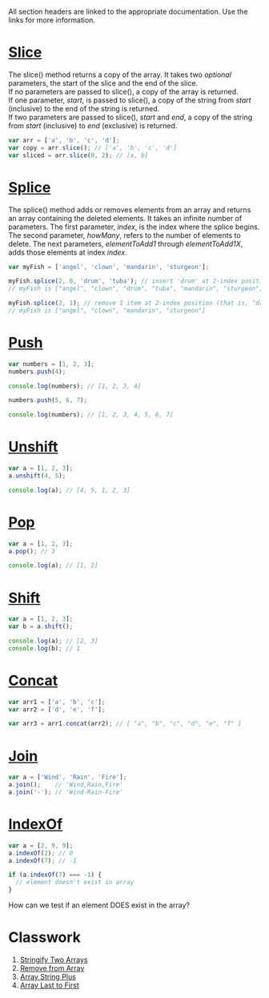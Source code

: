 All section headers are linked to the appropriate documentation.  Use the links for more information.
# [Slice](https://developer.mozilla.org/en-US/docs/Web/JavaScript/Reference/Global_Objects/Array/slice)
The slice() method returns a copy of the array.  It takes two *optional* parameters, the start of the slice and the end of the slice.  
If no parameters are passed to slice(), a copy of the array is returned.  
If one parameter, *start*, is passed to slice(), a copy of the string from *start* (inclusive) to the end of the string is returned.  
If two parameters are passed to slice(), *start* and *end*, a copy of the string from *start* (inclusive) to *end* (exclusive) is returned.

```javascript
var arr = ['a', 'b', 'c', 'd'];
var copy = arr.slice(); // ['a', 'b', 'c', 'd']
var sliced = arr.slice(0, 2); // [a, b]
```

# [Splice](https://developer.mozilla.org/en-US/docs/Web/JavaScript/Reference/Global_Objects/Array/splice)
The splice() method adds or removes elements from an array and returns an array containing the deleted elements.
It takes an infinite number of parameters.
The first parameter, *index*, is the index where the splice begins.
The second parameter, *howMany*, refers to the number of elements to delete.
The next parameters, *elementToAdd1* through *elementToAdd1X*, adds those elements at index *index*.

```javascript
var myFish = ['angel', 'clown', 'mandarin', 'sturgeon'];

myFish.splice(2, 0, 'drum', 'tuba'); // insert 'drum' at 2-index position
// myFish is ["angel", "clown", "drum", "tuba", "mandarin", "sturgeon"]

myFish.splice(2, 1); // remove 1 item at 2-index position (that is, "drum")
// myFish is ["angel", "clown", "mandarin", "sturgeon"]
```

# [Push](https://developer.mozilla.org/en-US/docs/Web/JavaScript/Reference/Global_Objects/Array/push?v=example)
```javascript
var numbers = [1, 2, 3];
numbers.push(4);

console.log(numbers); // [1, 2, 3, 4]

numbers.push(5, 6, 7);

console.log(numbers); // [1, 2, 3, 4, 5, 6, 7]
```

# [Unshift](https://developer.mozilla.org/en-US/docs/Web/JavaScript/Reference/Global_Objects/Array/unshift)
```javascript
var a = [1, 2, 3];
a.unshift(4, 5);

console.log(a); // [4, 5, 1, 2, 3]
```

# [Pop](https://developer.mozilla.org/en-US/docs/Web/JavaScript/Reference/Global_Objects/Array/pop)
```javascript
var a = [1, 2, 3];
a.pop(); // 3

console.log(a); // [1, 2]
```

# [Shift](https://developer.mozilla.org/en-US/docs/Web/JavaScript/Reference/Global_Objects/Array/shift)
```javascript
var a = [1, 2, 3];
var b = a.shift();

console.log(a); // [2, 3]
console.log(b); // 1
```

# [Concat](https://developer.mozilla.org/en-US/docs/Web/JavaScript/Reference/Global_Objects/Array/concat)
```javascript
var arr1 = ['a', 'b', 'c'];
var arr2 = ['d', 'e', 'f'];

var arr3 = arr1.concat(arr2); // [ "a", "b", "c", "d", "e", "f" ]
```

# [Join](https://developer.mozilla.org/en-US/docs/Web/JavaScript/Reference/Global_Objects/Array/join)
```javascript
var a = ['Wind', 'Rain', 'Fire'];
a.join();    // 'Wind,Rain,Fire'
a.join('-'); // 'Wind-Rain-Fire'
```

# [IndexOf](https://developer.mozilla.org/en-US/docs/Web/JavaScript/Reference/Global_Objects/Array/indexOf)
```javascript
var a = [2, 9, 9]; 
a.indexOf(2); // 0 
a.indexOf(7); // -1

if (a.indexOf(7) === -1) {
  // element doesn't exist in array
}
```
How can we test if an element DOES exist in the array?

# Classwork
1. [Stringify Two Arrays](https://github.com/C4Q/web-curriculum/blob/master/lessons/javascript-fundamentals/objects-and-arrays/array-methods-exercises.md#q7-stringify-two-arrays)
2. [Remove from Array](https://github.com/C4Q/web-curriculum/blob/master/lessons/javascript-fundamentals/objects-and-arrays/array-methods-exercises.md#q10-remove-from-array)
3. [Array String Plus](https://github.com/C4Q/web-curriculum/blob/master/lessons/javascript-fundamentals/objects-and-arrays/array-methods-exercises.md#q11-array-string-plus)
4. [Array Last to First](https://github.com/C4Q/web-curriculum/blob/master/lessons/javascript-fundamentals/objects-and-arrays/array-methods-exercises.md#q12-array-last-to-first)
